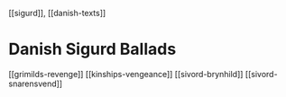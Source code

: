 [[sigurd]], [[danish-texts]]

# Danish Sigurd Ballads
[[grimilds-revenge]]
[[kinships-vengeance]]
[[sivord-brynhild]]
[[sivord-snarensvend]]